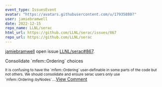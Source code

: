 ```yaml
---
event_type: IssuesEvent
avatar: "https://avatars.githubusercontent.com/u/17935880?"
user: jamiebramwell
date: 2022-12-15
repo_name: LLNL/serac
html_url: https://github.com/LLNL/serac/issues/867
repo_url: https://github.com/LLNL/serac
---
```


<a href='https://github.com/jamiebramwell' target='_blank'>jamiebramwell</a> open issue <a href='https://github.com/LLNL/serac/issues/867' target='_blank'>LLNL/serac#867</a>.

<p>Consolidate `mfem::Ordering` choices</p><small>It is confusing to have the `mfem::Ordering` user-definable in some parts of the code but not others. We should consolidate and ensure serac users only use `mfem::Ordering::byNodes`....</small><a href='https://github.com/LLNL/serac/issues/867' target='_blank'>View Comment</a>